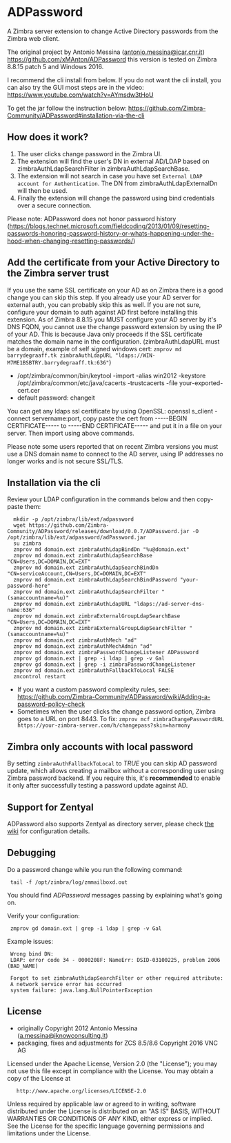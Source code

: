 ADPassword
======================

A Zimbra server extension to change Active Directory passwords from the Zimbra web client.


The original project by Antonio Messina (antonio.messina@icar.cnr.it) https://github.com/xMAnton/ADPassword this version is tested on Zimbra 8.8.15 patch 5 and Windows 2016.

I recommend the cli install from below. If you do not want the cli install, you can also try the GUI most steps are in the video: https://www.youtube.com/watch?v=AYmsdw3tHoU

To get the jar follow the instruction below:
https://github.com/Zimbra-Community/ADPassword#installation-via-the-cli

## How does it work?

1. The user clicks change password in the Zimbra UI.
2. The extension will find the user's DN in external AD/LDAP based on zimbraAuthLdapSearchFilter in zimbraAuthLdapSearchBase. 
3. The extension will not search in case you have set `External LDAP account for Authentication`. The DN from  zimbraAuthLdapExternalDn will then be used.
4. Finally the extension will change the password using bind credentials over a secure connection.

Please note: ADPassword does not honor password history (https://blogs.technet.microsoft.com/fieldcoding/2013/01/09/resetting-passwords-honoring-password-history-or-whats-happening-under-the-hood-when-changing-resetting-passwords/)

## Add the certificate from your Active Directory to the Zimbra server trust
If you use the same SSL certificate on your AD as on Zimbra there is a good change you can skip this step. If you already use your AD server for external auth, you can probably skip this as well. If you are not sure, configure your domain to auth against AD first before installing this extension. As of Zimbra 8.8.15 you MUST configure your AD server by it's DNS FQDN, you cannot use the change password extension by using the IP of your AD. This is because Java only proceeds if the SSL certificate matches the domain name in the configuration. (zimbraAuthLdapURL must be a domain, example of self signed windows cert: `zmprov md barrydegraaff.tk zimbraAuthLdapURL "ldaps://WIN-M7ME1BSBTRY.barrydegraaff.tk:636"`)

* /opt/zimbra/common/bin/keytool -import -alias win2012 -keystore /opt/zimbra/common/etc/java/cacerts -trustcacerts -file your-exported-cert.cer
* default password: changeit

You can get any ldaps ssl certificate by using OpenSSL: openssl s_client -connect servername:port, copy paste the cert from -----BEGIN CERTIFICATE----- to -----END CERTIFICATE----- and put it in a file on your server. Then import using above commands.

Please note some users reported that on recent Zimbra versions you must use a DNS domain name to connect to the AD server, using IP addresses no longer works and is not secure SSL/TLS.

## Installation via the cli

Review your LDAP configuration in the commands below and then copy-paste them:

      mkdir -p /opt/zimbra/lib/ext/adpassword
      wget https://github.com/Zimbra-Community/ADPassword/releases/download/0.0.7/ADPassword.jar -O /opt/zimbra/lib/ext/adpassword/adPassword.jar       
      su zimbra
      zmprov md domain.ext zimbraAuthLdapBindDn "%u@domain.ext"
      zmprov md domain.ext zimbraAuthLdapSearchBase "CN=Users,DC=DOMAIN,DC=EXT"
      zmprov md domain.ext zimbraAuthLdapSearchBindDn "CN=serviceAccount,CN=Users,DC=DOMAIN,DC=EXT"
      zmprov md domain.ext zimbraAuthLdapSearchBindPassword "your-password-here"
      zmprov md domain.ext zimbraAuthLdapSearchFilter "(samaccountname=%u)"
      zmprov md domain.ext zimbraAuthLdapURL "ldaps://ad-server-dns-name:636"
      zmprov md domain.ext zimbraExternalGroupLdapSearchBase "CN=Users,DC=DOMAIN,DC=EXT"
      zmprov md domain.ext zimbraExternalGroupLdapSearchFilter "(samaccountname=%u)"
      zmprov md domain.ext zimbraAuthMech "ad"
      zmprov md domain.ext zimbraAuthMechAdmin "ad"
      zmprov md domain.ext zimbraPasswordChangeListener ADPassword
      zmprov gd domain.ext | grep -i ldap | grep -v Gal
      zmprov gd domain.ext | grep -i zimbraPasswordChangeListener
      zmprov md domain.ext zimbraAuthFallbackToLocal FALSE
      zmcontrol restart

* If you want a custom password complexity rules, see: https://github.com/Zimbra-Community/ADPassword/wiki/Adding-a-password-policy-check
* Sometimes when the user clicks the change password option, Zimbra goes to a URL on port 8443. To fix: `zmprov mcf zimbraChangePasswordURL https://your-zimbra-server.com/h/changepass?skin=harmony`

## Zimbra only accounts with local password

By setting `zimbraAuthFallbackToLocal` to *TRUE* you can skip AD password update, which allows creating a mailbox 
without a corresponding user using Zimbra password backend. If you require this, it's **recommended** to enable it 
only after successfully testing a password update against AD. 

## Support for Zentyal

ADPassword also supports Zentyal as directory server, please check [the wiki](https://github.com/Zimbra-Community/ADPassword/wiki/Support-for-Zentyal) for 
configuration details.

## Debugging
Do a password change while you run the following command:

     tail -f /opt/zimbra/log/zmmailboxd.out

You should find *ADPassword* messages passing by explaining what's going on.

Verify your configuration:

     zmprov gd domain.ext | grep -i ldap | grep -v Gal

Example issues:

     Wrong bind DN:
     LDAP: error code 34 - 0000208F: NameErr: DSID-03100225, problem 2006 (BAD_NAME)
     
     Forgot to set zimbraAuthLdapSearchFilter or other required attribute:
     A network service error has occurred
     system failure: java.lang.NullPointerException

## License
* originally Copyright 2012 Antonio Messina (a.messina@iknowconsulting.it)
* packaging, fixes and adjustments for ZCS 8.5/8.6 Copyright 2016 VNC AG

Licensed under the Apache License, Version 2.0 (the "License"); you may not use this file except in compliance with the License. You may obtain a copy of the License at

       http://www.apache.org/licenses/LICENSE-2.0
Unless required by applicable law or agreed to in writing, software
distributed under the License is distributed on an "AS IS" BASIS,
WITHOUT WARRANTIES OR CONDITIONS OF ANY KIND, either express or implied.
See the License for the specific language governing permissions and
limitations under the License.
